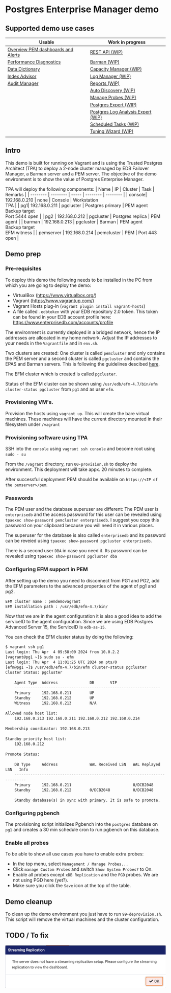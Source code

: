 # Postgres Enterprise Manager demo

## Supported demo use cases
| Usable | Work in progress |
| ---- | ---- |
| [Overview PEM dashboards and Alerts](usecases/dashboards.md) |  [REST API (WIP)](usecases/restapi.md) |
| [Performance Diagnostics](usecases/performance.md) | [Barman (WIP)](usecases/barman.md) |
| [Data Dictionary](usecases/datadictionary.md) | [Capacity Manager (WIP)](usecases/capacitymanager.md) |
| [Index Advisor](usecases/indexadvisor.md) | [Log Manager (WIP)](usecases/logmanager.md) |
| [Audit Manager](usecases/auditmanager.md) | [Reports (WIP)](usecases/reports.md) |
| | [Auto Discovery (WIP)](usecases/autodiscovery.md) |
| | [Manage Probes (WIP)](usecases/probes.md) | 
| | [Postgres Expert (WIP)](usecases/pgexpert.md) |
| | [Postgres Log Analysis Expert (WIP)](usecases/loganalysis.md) | 
| | [Scheduled Tasks (WIP)](usecases/schedtasks.md) |
| | [Tuning Wizard (WIP)](usecases/tuningwizard.md) | 
| |  |

## Intro

This demo is built for running on Vagrant and is using the Trusted Postgres Architect (TPA) to deploy a 2-node cluster managed by EDB Failover Manager, a Barman server and a PEM server.
The objective of the demo environment is to show the value of Postgres Enterprise Manager.

TPA will deploy the following components:
| Name | IP | Cluster | Task | Remarks |
| -------- | -------- | ----- | -------- | -------- |
| console| 192.168.0.210 | none | Console | Workstation<br>TPA |
| pg1| 192.168.0.211 | pgcluster | Postgres primary | PEM agent<br>Backup target<br>Port 5444 open |
| pg2 | 192.168.0.212 | pgcluster | Postgres replica | PEM agent |
| barman | 192.168.0.213 | pgcluster | Barman | PEM agent <br> Backup target<br>EFM witness |
| pemserver | 192.168.0.214 | pemcluster | PEM | Port 443 open |



## Demo prep
### Pre-requisites
To deploy this demo the following needs to be installed in the PC from which you are going to deploy the demo:

- VirtualBox (https://www.virtualbox.org/)
- Vagrant (https://www.vagrantup.com/)
- Vagrant Hosts plug-in (`vagrant plugin install vagrant-hosts`)
- A file called `.edbtoken` with your EDB repository 2.0 token. This token can be found in your EDB account profile here: https://www.enterprisedb.com/accounts/profile

The environment is currently deployed in a bridged network, hence the IP addresses are allocated in my home network. Adjust the IP addresses to your needs in the `Vagrantfile` and in `env.sh`.

Two clusters are created: One cluster is called `pemcluster` and only contains the PEM server and a second cluster is called `pgcluster` and contains the EPAS and Barman servers. This is following the guidelines descibed [here](https://www.enterprisedb.com/docs/tpa/latest/reference/pem/#shared-pem-server).

The EFM cluster which is created is called `pgcluster`. 

Status of the EFM cluster can be shown using `/usr/edb/efm-4.7/bin/efm cluster-status pgcluster` from `pg1` and as user `efm`.

### Provisioning VM's.
Provision the hosts using `vagrant up`. This will create the bare virtual machines. These machines will have the current directory mounted in their filesystem under `/vagrant`

### Provisioning software using TPA
SSH into the `console` using `vagrant ssh console` and become root using `sudo - su`

From the `/vagrant` directory, run `00-provision.sh` to deploy the environment. This deployment will take appx. 20 minutes to complete.

After successful deployment PEM should be available on `https://<IP of the pemserver>/pem`. 

### Passwords
The PEM user and the database superuser are different:
The PEM user is `enterprisedb` and the access password for this user can be revealed using `tpaexec show-password pemcluster enterprisedb`. I suggest you copy this password on your clipboard because you will need it in various places.

The superuser for the database is also called `enterprisedb` and its password can be reveied using `tpaexec show-password pgcluster enterprisedb`.

There is a second user `DBA` in case you need it. Its password can be revealed using `tpaexec show-password pgcluster dba`

### Configuring EFM support in PEM
After setting up the demo you need to disconnect from PG1 and PG2, add the EFM parameters to the advanced properties of the agent of pg1 and pg2. 
```
EFM cluster name : pemdemovagrant
EFM installation path : /usr/edb/efm-4.7/bin/
```
Now that we are in the agent configuration it is also a good idea to add the serviceID to the agent configuration. Since we are using EDB Postgres Advanced Server 15, the ServiceID is `edb-as-15`.

You can check the EFM cluster status by doing the following:
```
$ vagrant ssh pg1
Last login: Thu Apr  4 09:58:00 2024 from 10.0.2.2
[vagrant@pg1 ~]$ sudo su - efm
Last login: Thu Apr  4 11:01:25 UTC 2024 on pts/0
[efm@pg1 ~]$ /usr/edb/efm-4.7/bin/efm cluster-status pgcluster
Cluster Status: pgcluster

	Agent Type  Address              DB       VIP
	----------------------------------------------------------------
	Primary     192.168.0.211        UP
	Standby     192.168.0.212        UP
	Witness     192.168.0.213        N/A

Allowed node host list:
	192.168.0.213 192.168.0.211 192.168.0.212 192.168.0.214

Membership coordinator: 192.168.0.213

Standby priority host list:
	192.168.0.212

Promote Status:

	DB Type     Address              WAL Received LSN   WAL Replayed LSN   Info
	---------------------------------------------------------------------------
	Primary     192.168.0.211                           0/DCB2048
	Standby     192.168.0.212        0/DCB2048          0/DCB2048

	Standby database(s) in sync with primary. It is safe to promote.
```
### Configuring pgbench
The provisioning script initializes Pgbench into the `postgres` database on `pg1` and creates a 30 min schedule cron to run pgbench on this database. 

### Enable all probes
To be able to show all use cases you have to enable extra probes:
- In the top menu, select `Management / Manage Probes...`
- Click `manage Custom Probes` and switch `Show System Probes?` to On.
- Enable all probes except `xDB Replication` and the `PGD` probes. We are not using PGD here (yet?).
- Make sure you click the `Save` icon at the top of the table.

## Demo cleanup
To clean up the demo environment you just have to run `99-deprovision.sh`. This script will remove the virtual machines and the cluster configuration.

## TODO / To fix
![](images/streamingreplication.png)
